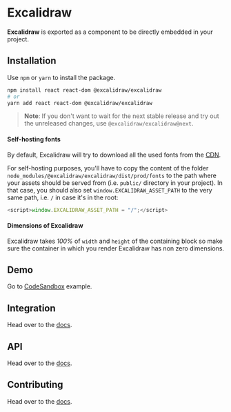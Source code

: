 # Excalidraw

**Excalidraw** is exported as a component to be directly embedded in your project.

## Installation

Use `npm` or `yarn` to install the package.

```bash
npm install react react-dom @excalidraw/excalidraw
# or
yarn add react react-dom @excalidraw/excalidraw
```

> **Note**: If you don't want to wait for the next stable release and try out the unreleased changes, use `@excalidraw/excalidraw@next`.

#### Self-hosting fonts

By default, Excalidraw will try to download all the used fonts from the [CDN](https://esm.run/@excalidraw/excalidraw/dist/prod).

For self-hosting purposes, you'll have to copy the content of the folder `node_modules/@excalidraw/excalidraw/dist/prod/fonts` to the path where your assets should be served from (i.e. `public/` directory in your project). In that case, you should also set `window.EXCALIDRAW_ASSET_PATH` to the very same path, i.e. `/` in case it's in the root:

```js
<script>window.EXCALIDRAW_ASSET_PATH = "/";</script>
```

#### Dimensions of Excalidraw

Excalidraw takes _100%_ of `width` and `height` of the containing block so make sure the container in which you render Excalidraw has non zero dimensions.

## Demo

<!-- // TODO_V18: temp -->
Go to [CodeSandbox](https://codesandbox.io/p/sandbox/github/excalidraw/excalidraw/tree/mrazator/release-v18/examples/with-script-in-browser) example.

## Integration

Head over to the [docs](https://docs.excalidraw.com/docs/@excalidraw/excalidraw/integration).

## API

Head over to the [docs](https://docs.excalidraw.com/docs/@excalidraw/excalidraw/api).

## Contributing

Head over to the [docs](https://docs.excalidraw.com/docs/@excalidraw/excalidraw/contributing).
